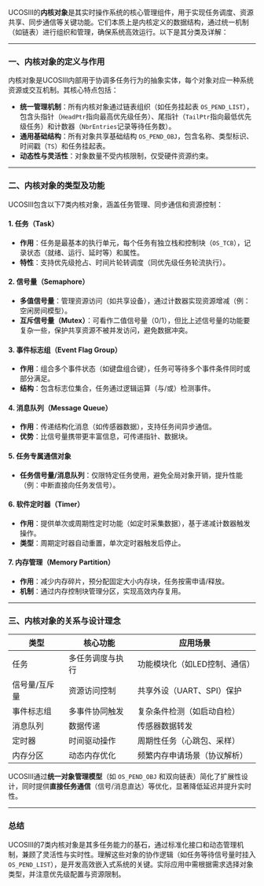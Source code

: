 UCOSIII的**内核对象**是其实时操作系统的核心管理组件，用于实现任务调度、资源共享、同步通信等关键功能。它们本质上是内核定义的数据结构，通过统一机制（如链表）进行组织和管理，确保系统高效运行。以下是其分类及详解：

---

### **一、内核对象的定义与作用**  
内核对象是UCOSIII内部用于协调多任务行为的抽象实体，每个对象对应一种系统资源或交互机制。其核心特点包括：  
- **统一管理机制**：所有内核对象通过链表组织（如任务挂起表 `OS_PEND_LIST`），包含头指针（`HeadPtr`指向最高优先级任务）、尾指针（`TailPtr`指向最低优先级任务）和计数器（`NbrEntries`记录等待任务数）。  
- **通用基础结构**：所有对象共享基础结构 `OS_PEND_OBJ`，包含名称、类型标识、时间戳（`TS`）和任务挂起表。  
- **动态性与灵活性**：对象数量不受内核限制，仅受硬件资源约束。

---

### **二、内核对象的类型及功能**  
UCOSIII包含以下7类内核对象，涵盖任务管理、同步通信和资源控制：  

#### **1. 任务（Task）**  
- **作用**：任务是最基本的执行单元，每个任务有独立栈和控制块（`OS_TCB`），记录状态（就绪、运行、延时等）和属性。  
- **特性**：支持优先级抢占、时间片轮转调度（同优先级任务轮流执行）。  

#### **2. 信号量（Semaphore）**  
- **多值信号量**：管理资源访问（如共享设备），通过计数器实现资源增减（例：空闲房间模型）。  
- **互斥信号量（Mutex）**：可看作二值信号量（0/1），但比上述信号量的功能要复杂一些，保护共享资源不被并发访问，避免数据冲突。  

#### **3. 事件标志组（Event Flag Group）**  
- **作用**：组合多个事件状态（如键盘组合键），任务可等待多个事件条件同时或部分满足。  
- **结构**：包含标志位集合，任务通过逻辑运算（与/或）检测事件。  

#### **4. 消息队列（Message Queue）**  
- **作用**：传递结构化消息（如传感器数据），支持任务间异步通信。  
- **优势**：比信号量携带更丰富信息，可传递指针、数据块。  

#### **5. 任务专属通信对象**  
- **任务信号量/消息队列**：仅限特定任务使用，避免全局对象开销，提升性能（例：中断直接向任务发信号）。  

#### **6. 软件定时器（Timer）**  
- **作用**：提供单次或周期性定时功能（如定时采集数据），基于递减计数器触发操作。  
- **类型**：周期定时器自动重置，单次定时器触发后停止。  

#### **7. 内存管理（Memory Partition）**  
- **作用**：减少内存碎片，预分配固定大小内存块，任务按需申请/释放。  
- **机制**：通过内存控制块管理分区，实现高效内存复用。  

---

### **三、内核对象的关系与设计理念**  
| **类型**         | **核心功能**                  | **应用场景**                  |  
|------------------|-----------------------------|-----------------------------|  
| 任务              | 多任务调度与执行              | 功能模块化（如LED控制、通信） |  
| 信号量/互斥量      | 资源访问控制                 | 共享外设（UART、SPI）保护   |  
| 事件标志组        | 多事件协同触发               | 复杂条件检测（如启动自检）  |  
| 消息队列          | 数据传递                    | 传感器数据转发        |  
| 定时器           | 时间驱动操作                | 周期性任务（心跳包、采样）  |  
| 内存分区         | 动态内存优化                | 频繁内存申请场景（协议解析） |  

UCOSIII通过**统一对象管理模型**（如 `OS_PEND_OBJ` 和双向链表）简化了扩展性设计，同时提供**直接任务通信**（信号/消息直达）等优化，显著降低延迟并提升实时性。

---

### **总结**  
UCOSIII的7类内核对象是其多任务能力的基石，通过标准化接口和动态管理机制，兼顾了灵活性与实时性。理解这些对象的协作逻辑（如任务等待信号量时挂入 `OS_PEND_LIST`），是开发高效嵌入式系统的关键。实际应用中需根据需求选择对象类型，并注意优先级配置与资源限制。